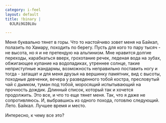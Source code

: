 ```yaml
--- 
category: i-feel
layout: default
title: !binary |
  0JLRi9GI0LUu

---
```

<p>Меня буквально тянет в горы. Что то настойчиво зовет меня на Байкал, полазить по Хамару, походить по берегу. Пусть для кого то пару тысяч - не высота, но я и не претендую на альпинизм. Мне нравится долгие переходы, карабкаться вверх, грохотание речек, леденая вода на зубах, обжигающее купание на водопадиках, утреннее солнце, такие неприступные жандармы, возможность неправильно поставить ногу и тогда - затащат и для меня друзья на вершинку памятник, вид с высоты, походные девченки, вечера у разведенного тобой костра, пресловутый чай с дымком, туман под тобой, моросящий испытывающий на прочность дождик. Длинный список, который так и хочется продолжить. Это все, и что то еще тянет меня. Так, что я даже не сопротивляюсь. И, выбравшись из одного похода, готовлю следующий. Лето. Байкал. Лучшее время и место.</p>

<p>Интересно, к чему все это?</p>
